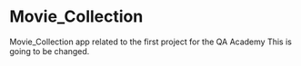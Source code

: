 # Movie_Collection
Movie_Collection app related to the first project for the QA Academy
This is going to be changed.
